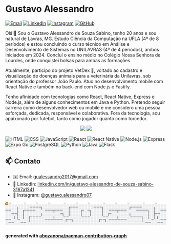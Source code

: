 # Gustavo Alessandro

[![Email](https://img.shields.io/badge/Email-D14836?style=for-the-badge&logo=gmail&logoColor=white)](mailto:gualessandro2017@gmail.com)
[![LinkedIn](https://img.shields.io/badge/LinkedIn-0A66C2?style=for-the-badge&logo=linkedin&logoColor=white)](https://www.linkedin.com/in/gustavo-alessandro-de-souza-sabino-3167a1341)
[![Instagram](https://img.shields.io/badge/Instagram-E4405F?style=for-the-badge&logo=instagram&logoColor=white)](https://www.instagram.com/gustavo.alessandro07/)
[![GitHub](https://img.shields.io/badge/GitHub-100000?style=for-the-badge&logo=github&logoColor=white)](https://github.com/GUSTAVO-ALESSANDRO)

Olá!👋 Sou o Gustavo Alessandro de Souza Sabino, tenho 20 anos e sou natural de Lavras, MG. Estudo Ciência da Computação na UFLA (4º de 8 períodos) e estou concluindo o curso técnico em Análise e Desenvolvimento de Sistemas no UNILAVRAS (4º de 4 períodos), ambos iniciados em 2024. Concluí o ensino médio no Colégio Nossa Senhora de Lourdes, onde conquistei bolsas para ambas as formações.

Atualmente, participo do projeto VetDex 🐾, voltado ao cadastro e visualização de doenças animais para a veterinária da Unilavras, sob orientação do professor João Paulo. Atuo no desenvolvimento mobile com React Native e também no back-end com Node.js e Fastify.

Tenho afinidade com tecnologias como React, React Native, Express e Node.js, além de alguns conhecimentos em Java e Python. Pretendo seguir carreira como desenvolvedor web ou mobile e me considero uma pessoa esforçada, dedicada, responsável e colaborativa. Fora da tecnologia, sou apaixonado por futebol, tanto como jogador quanto como torcedor.

<p align="center">
  <img src="https://github-readme-stats.vercel.app/api?username=GUSTAVO-ALESSANDRO&show_icons=true&theme=tokyonight" height="180em"/>
  <img src="https://github-readme-stats.vercel.app/api/top-langs/?username=GUSTAVO-ALESSANDRO&layout=compact&theme=tokyonight&hide=Jupyter%20Notebook" height="180em"/>
</p>

![HTML](https://img.shields.io/badge/HTML5-E34F26?style=for-the-badge&logo=html5&logoColor=white)
![CSS](https://img.shields.io/badge/CSS3-1572B6?style=for-the-badge&logo=css3&logoColor=white)
![JavaScript](https://img.shields.io/badge/JavaScript-F7DF1E?style=for-the-badge&logo=javascript&logoColor=black)
![React](https://img.shields.io/badge/React-20232A?style=for-the-badge&logo=react&logoColor=61DAFB)
![React Native](https://img.shields.io/badge/React_Native-20232A?style=for-the-badge&logo=react&logoColor=61DAFB)
![Node.js](https://img.shields.io/badge/Node.js-339933?style=for-the-badge&logo=nodedotjs&logoColor=white)
![Express](https://img.shields.io/badge/Express.js-000000?style=for-the-badge&logo=express&logoColor=white)
![Expo Go](https://img.shields.io/badge/Expo-000020?style=for-the-badge&logo=expo&logoColor=white)
![PostgreSQL](https://img.shields.io/badge/PostgreSQL-316192?style=for-the-badge&logo=postgresql&logoColor=white)
![Python](https://img.shields.io/badge/Python-3776AB?style=for-the-badge&logo=python&logoColor=white)
![Java](https://img.shields.io/badge/Java-007396?style=for-the-badge&logo=java&logoColor=white)
![Flask](https://img.shields.io/badge/Flask-000000?style=for-the-badge&logo=flask&logoColor=white)


## 📫 Contato

- ✉️ Email: [gualessandro2017@gmail.com](mailto:gualessandro2017@gmail.com)
- 💼 LinkedIn: [linkedin.com/in/gustavo-alessandro-de-souza-sabino-3167a1341](https://www.linkedin.com/in/gustavo-alessandro-de-souza-sabino-3167a1341)
- 📸 Instagram: [@gustavo.alessandro07](https://www.instagram.com/gustavo.alessandro07/)

<picture>
  <source media="(prefers-color-scheme: dark)" srcset="https://raw.githubusercontent.com/GUSTAVO-ALESSANDRO/GUSTAVO-ALESSANDRO/output/pacman-contribution-graph-dark.svg" />
  <source media="(prefers-color-scheme: light)" srcset="https://raw.githubusercontent.com/GUSTAVO-ALESSANDRO/GUSTAVO-ALESSANDRO/output/pacman-contribution-graph.svg" />
  <img alt="pacman contribution graph" src="https://raw.githubusercontent.com/GUSTAVO-ALESSANDRO/GUSTAVO-ALESSANDRO/output/pacman-contribution-graph.svg" />
</picture>

__generated with [abozanona/pacman-contribution-graph](https://abozanona.github.io/pacman-contribution-graph/)__



